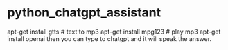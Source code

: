 # python_chatgpt_assistant
apt-get install gtts    # text to mp3
apt-get install mpg123  # play mp3
apt-get install openai
then you can type to chatgpt and it will speak the answer.
